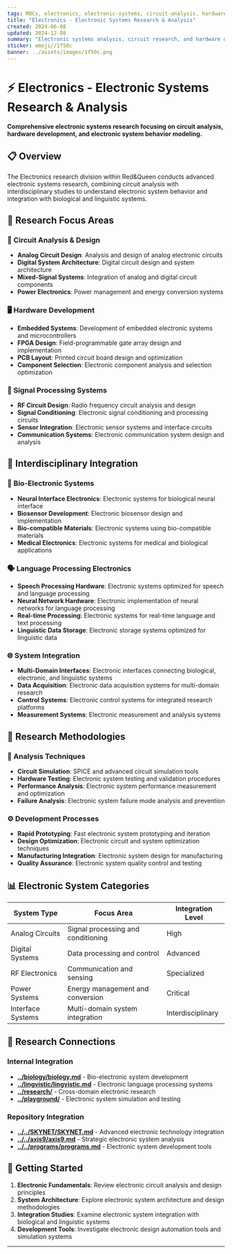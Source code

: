 ```yaml
---
tags: MOCs, electronics, electronic-systems, circuit-analysis, hardware-research
title: "Electronics - Electronic Systems Research & Analysis"
created: 2024-06-08
updated: 2024-12-08
summary: "Electronic systems analysis, circuit research, and hardware development studies"
sticker: emoji//1f50c
banner: ../assets/images/1f50c.png
---
```


# ⚡ Electronics - Electronic Systems Research & Analysis

**Comprehensive electronic systems research focusing on circuit analysis, hardware development, and electronic system behavior modeling.**

## 📋 Overview

The Electronics research division within Red&Queen conducts advanced electronic systems research, combining circuit analysis with interdisciplinary studies to understand electronic system behavior and integration with biological and linguistic systems.

## 🎯 Research Focus Areas

### 🔌 Circuit Analysis & Design
- **Analog Circuit Design**: Analysis and design of analog electronic circuits
- **Digital System Architecture**: Digital circuit design and system architecture
- **Mixed-Signal Systems**: Integration of analog and digital circuit components
- **Power Electronics**: Power management and energy conversion systems

### 🖥️ Hardware Development
- **Embedded Systems**: Development of embedded electronic systems and microcontrollers
- **FPGA Design**: Field-programmable gate array design and implementation
- **PCB Layout**: Printed circuit board design and optimization
- **Component Selection**: Electronic component analysis and selection optimization

### 📡 Signal Processing Systems
- **RF Circuit Design**: Radio frequency circuit analysis and design
- **Signal Conditioning**: Electronic signal conditioning and processing circuits
- **Sensor Integration**: Electronic sensor systems and interface circuits
- **Communication Systems**: Electronic communication system design and analysis

## 🔄 Interdisciplinary Integration

### 🧬 Bio-Electronic Systems
- **Neural Interface Electronics**: Electronic systems for biological neural interface
- **Biosensor Development**: Electronic biosensor design and implementation
- **Bio-compatible Materials**: Electronic systems using bio-compatible materials
- **Medical Electronics**: Electronic systems for medical and biological applications

### 🗣️ Language Processing Electronics
- **Speech Processing Hardware**: Electronic systems optimized for speech and language processing
- **Neural Network Hardware**: Electronic implementation of neural networks for language processing
- **Real-time Processing**: Electronic systems for real-time language and text processing
- **Linguistic Data Storage**: Electronic storage systems optimized for linguistic data

### 🌐 System Integration
- **Multi-Domain Interfaces**: Electronic interfaces connecting biological, electronic, and linguistic systems
- **Data Acquisition**: Electronic data acquisition systems for multi-domain research
- **Control Systems**: Electronic control systems for integrated research platforms
- **Measurement Systems**: Electronic measurement and analysis systems

## 🔬 Research Methodologies

### 🧪 Analysis Techniques
- **Circuit Simulation**: SPICE and advanced circuit simulation tools
- **Hardware Testing**: Electronic system testing and validation procedures
- **Performance Analysis**: Electronic system performance measurement and optimization
- **Failure Analysis**: Electronic system failure mode analysis and prevention

### ⚙️ Development Processes
- **Rapid Prototyping**: Fast electronic system prototyping and iteration
- **Design Optimization**: Electronic circuit and system optimization techniques
- **Manufacturing Integration**: Electronic system design for manufacturing
- **Quality Assurance**: Electronic system quality control and testing

## 📊 Electronic System Categories

| System Type | Focus Area | Integration Level |
|-------------|------------|-------------------|
| Analog Circuits | Signal processing and conditioning | High |
| Digital Systems | Data processing and control | Advanced |
| RF Electronics | Communication and sensing | Specialized |
| Power Systems | Energy management and conversion | Critical |
| Interface Systems | Multi-domain system integration | Interdisciplinary |

## 🔗 Research Connections

### Internal Integration
- **[../biology/biology.md](../biology/biology.md)** - Bio-electronic system development
- **[../lingvistic/lingvistic.md](../lingvistic/lingvistic.md)** - Electronic language processing systems
- **[../research/](../research/)** - Cross-domain electronic research
- **[../playground/](../playground/)** - Electronic system simulation and testing

### Repository Integration
- **[../../SKYNET/SKYNET.md](../../SKYNET/SKYNET.md)** - Advanced electronic technology integration
- **[../../axis9/axis9.md](../../axis9/axis9.md)** - Strategic electronic system analysis
- **[../../programs/programs.md](../../programs/programs.md)** - Electronic system development tools

## 🚀 Getting Started

1. **Electronic Fundamentals**: Review electronic circuit analysis and design principles
2. **System Architecture**: Explore electronic system architecture and design methodologies
3. **Integration Studies**: Examine electronic system integration with biological and linguistic systems
4. **Development Tools**: Investigate electronic design automation tools and simulation systems

---

```folder-index-content
```
<!-- 36D38AF2 -->